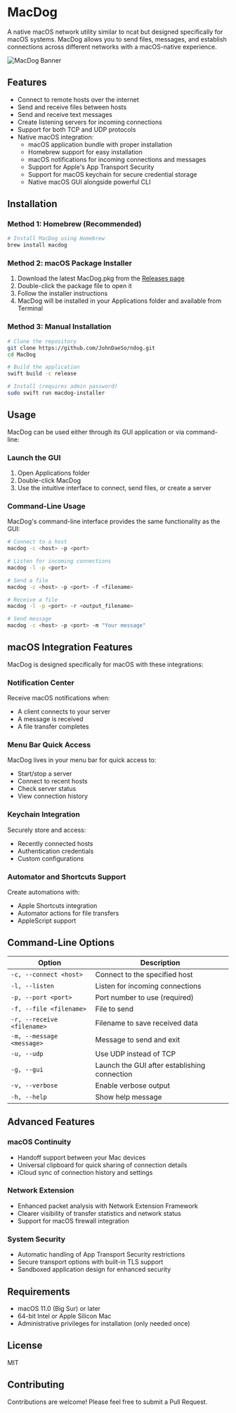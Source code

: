 # MacDog

A native macOS network utility similar to ncat but designed specifically for macOS systems. MacDog allows you to send files, messages, and establish connections across different networks with a macOS-native experience.

![MacDog Banner](https://via.placeholder.com/800x150?text=MacDog+Network+Utility)

## Features

- Connect to remote hosts over the internet
- Send and receive files between hosts
- Send and receive text messages
- Create listening servers for incoming connections 
- Support for both TCP and UDP protocols
- Native macOS integration:
  - macOS application bundle with proper installation
  - Homebrew support for easy installation
  - macOS notifications for incoming connections and messages
  - Support for Apple's App Transport Security
  - Support for macOS keychain for secure credential storage
  - Native macOS GUI alongside powerful CLI

## Installation

### Method 1: Homebrew (Recommended)

```bash
# Install MacDog using Homebrew
brew install macdog
```

### Method 2: macOS Package Installer

1. Download the latest MacDog.pkg from the [Releases page](https://github.com/JohnDaeSo/ndog/releases)
2. Double-click the package file to open it
3. Follow the installer instructions
4. MacDog will be installed in your Applications folder and available from Terminal

### Method 3: Manual Installation

```bash
# Clone the repository
git clone https://github.com/JohnDaeSo/ndog.git
cd MacDog

# Build the application
swift build -c release

# Install (requires admin password)
sudo swift run macdog-installer
```

## Usage

MacDog can be used either through its GUI application or via command-line:

### Launch the GUI

1. Open Applications folder
2. Double-click MacDog
3. Use the intuitive interface to connect, send files, or create a server

### Command-Line Usage

MacDog's command-line interface provides the same functionality as the GUI:

```bash
# Connect to a host
macdog -c <host> -p <port>

# Listen for incoming connections
macdog -l -p <port>

# Send a file
macdog -c <host> -p <port> -f <filename>

# Receive a file
macdog -l -p <port> -r <output_filename>

# Send message
macdog -c <host> -p <port> -m "Your message"
```

## macOS Integration Features

MacDog is designed specifically for macOS with these integrations:

### Notification Center

Receive macOS notifications when:
- A client connects to your server
- A message is received
- A file transfer completes

### Menu Bar Quick Access

MacDog lives in your menu bar for quick access to:
- Start/stop a server
- Connect to recent hosts
- Check server status
- View connection history

### Keychain Integration

Securely store and access:
- Recently connected hosts
- Authentication credentials
- Custom configurations

### Automator and Shortcuts Support

Create automations with:
- Apple Shortcuts integration
- Automator actions for file transfers
- AppleScript support

## Command-Line Options

| Option | Description |
|--------|-------------|
| `-c, --connect <host>` | Connect to the specified host |
| `-l, --listen` | Listen for incoming connections |
| `-p, --port <port>` | Port number to use (required) |
| `-f, --file <filename>` | File to send |
| `-r, --receive <filename>` | Filename to save received data |
| `-m, --message <message>` | Message to send and exit |
| `-u, --udp` | Use UDP instead of TCP |
| `-g, --gui` | Launch the GUI after establishing connection |
| `-v, --verbose` | Enable verbose output |
| `-h, --help` | Show help message |

## Advanced Features

### macOS Continuity

- Handoff support between your Mac devices
- Universal clipboard for quick sharing of connection details
- iCloud sync of connection history and settings

### Network Extension

- Enhanced packet analysis with Network Extension Framework
- Clearer visibility of transfer statistics and network status
- Support for macOS firewall integration

### System Security

- Automatic handling of App Transport Security restrictions
- Secure transport options with built-in TLS support
- Sandboxed application design for enhanced security

## Requirements

- macOS 11.0 (Big Sur) or later
- 64-bit Intel or Apple Silicon Mac
- Administrative privileges for installation (only needed once)

## License

MIT

## Contributing

Contributions are welcome! Please feel free to submit a Pull Request. 